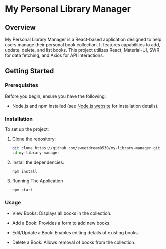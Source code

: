 # My Personal Library Manager

## Overview

My Personal Library Manager is a React-based application designed to help users manage their personal book collection. It features capabilities to add, update, delete, and list books. This project utilizes React, Material-UI, SWR for data fetching, and Axios for API interactions.

## Getting Started

### Prerequisites

Before you begin, ensure you have the following:

- Node.js and npm installed (see [Node.js website](https://nodejs.org/) for installation details).

### Installation

To set up the project:

1. Clone the repository:
   ```bash
   git clone https://github.com/sweetdream0530/my-library-manager.git
   cd my-library-manager
   ```
2. Install the dependencies:
    ```
    npm install
    ```
3. Running The Application
    ```
    npm start
    ```

### Usage
- View Books: Displays all books in the collection.

- Add a Book: Provides a form to add new books.

- Edit/Update a Book: Enables editing details of existing books.

- Delete a Book: Allows removal of books from the collection.